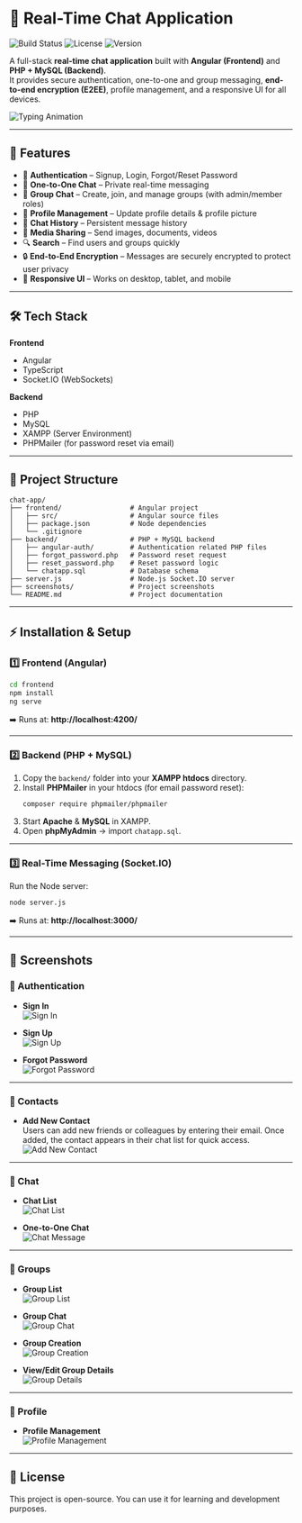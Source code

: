 # 💬 Real-Time Chat Application

![Build Status](https://img.shields.io/badge/build-passing-brightgreen)
![License](https://img.shields.io/badge/license-MIT-blue)
![Version](https://img.shields.io/badge/version-1.0.0-orange)

A full-stack **real-time chat application** built with **Angular (Frontend)** and **PHP + MySQL (Backend)**.  
It provides secure authentication, one-to-one and group messaging, **end-to-end encryption (E2EE)**, profile management, and a responsive UI for all devices.

![Typing Animation](https://readme-typing-svg.herokuapp.com?size=24&color=F70A8D&width=500&lines=Real-time+Messaging+💬;Secure+Authentication+🔐;Media+Sharing+📂)

---

## 🚀 Features
- 🔐 **Authentication** – Signup, Login, Forgot/Reset Password
- 💬 **One-to-One Chat** – Private real-time messaging
- 👥 **Group Chat** – Create, join, and manage groups (with admin/member roles)
- 👤 **Profile Management** – Update profile details & profile picture
- 📜 **Chat History** – Persistent message history
- 📂 **Media Sharing** – Send images, documents, videos
- 🔍 **Search** – Find users and groups quickly
- 🔒 **End-to-End Encryption** – Messages are securely encrypted to protect user privacy
- 📱 **Responsive UI** – Works on desktop, tablet, and mobile

---

## 🛠 Tech Stack
**Frontend**
- Angular
- TypeScript
- Socket.IO (WebSockets)

**Backend**
- PHP
- MySQL
- XAMPP (Server Environment)
- PHPMailer (for password reset via email)

---

## 📂 Project Structure

```
chat-app/
├── frontend/                 # Angular project
│   ├── src/                  # Angular source files
│   ├── package.json          # Node dependencies
│   └── .gitignore
├── backend/                  # PHP + MySQL backend
│   ├── angular-auth/         # Authentication related PHP files
│   ├── forgot_password.php   # Password reset request
│   ├── reset_password.php    # Reset password logic
│   └── chatapp.sql           # Database schema
├── server.js                 # Node.js Socket.IO server
├── screenshots/              # Project screenshots
└── README.md                 # Project documentation
```

---

## ⚡ Installation & Setup

### 1️⃣ Frontend (Angular)
```bash
cd frontend
npm install
ng serve
```
➡️ Runs at: **http://localhost:4200/**

---

### 2️⃣ Backend (PHP + MySQL)
1. Copy the `backend/` folder into your **XAMPP htdocs** directory.
2. Install **PHPMailer** in your htdocs (for email password reset):  
   ```bash
   composer require phpmailer/phpmailer
   ```
3. Start **Apache** & **MySQL** in XAMPP.
4. Open **phpMyAdmin** → import `chatapp.sql`.

---

### 3️⃣ Real-Time Messaging (Socket.IO)
Run the Node server:
```bash
node server.js
```
➡️ Runs at: **http://localhost:3000/**

---

## 📸 Screenshots

### 🔑 Authentication
- **Sign In**  
  ![Sign In](screenshots/sign_in.png)

- **Sign Up**  
  ![Sign Up](screenshots/sign_up.png)

- **Forgot Password**  
  ![Forgot Password](screenshots/forgot_password.png)

---

### 📇 Contacts
- **Add New Contact**  
  Users can add new friends or colleagues by entering their email. Once added, the contact appears in their chat list for quick access.  
  ![Add New Contact](screenshots/add_new_contact.png)

---

### 💬 Chat
- **Chat List**  
  ![Chat List](screenshots/chat_list.png)

- **One-to-One Chat**  
  ![Chat Message](screenshots/chat_msg.png)

---

### 👥 Groups
- **Group List**  
  ![Group List](screenshots/group_list.png)

- **Group Chat**  
  ![Group Chat](screenshots/group_msg.png)

- **Group Creation**  
  ![Group Creation](screenshots/group_creation.png)

- **View/Edit Group Details**  
  ![Group Details](screenshots/view_or_edit_group_details.png)

---

### 👤 Profile
- **Profile Management**  
  ![Profile Management](screenshots/profile_management.png)

---

## 📜 License
This project is open-source. You can use it for learning and development purposes.
